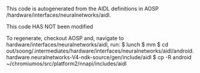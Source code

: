 This code is autogenerated from the AIDL definitions in
AOSP /hardware/interfaces/neuralnetworks/aidl.

This code HAS NOT been modified

To regenerate, checkout AOSP and, navigate to
hardware/interfaces/neuralnetworks/aidl, run:
$ lunch
$ mm
$ cd out/soong/.intermediates/hardware/interfaces/neuralnetworks/aidl/android.hardware.neuralnetworks-V4-ndk-source/gen/include/aidl
$ cp -R android ~/chromiumos/src/platform2/nnapi/includes/aidl
